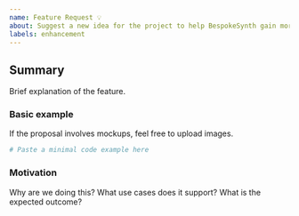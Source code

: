 ```yaml
---
name: Feature Request 💡
about: Suggest a new idea for the project to help BespokeSynth gain more features
labels: enhancement
---
```


## Summary

Brief explanation of the feature.

### Basic example

If the proposal involves mockups, feel free to upload images.

<!-- Code examples are optional! Remoce if not required. -->
```bash
# Paste a minimal code example here
```

### Motivation

<!--
If you are able to provide a pull request yourself for the feature that you are
proposing, please say so!
-->
Why are we doing this? What use cases does it support? What is the expected
outcome?
